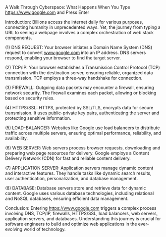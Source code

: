 A Walk Through Cyberspace: What Happens When You Type https://www.google.com and Press Enter

Introduction:
Billions access the internet daily for various purposes, connecting humanity in unprecedented ways. Yet, the journey from typing a URL to seeing a webpage involves a complex orchestration of web stack components.

(1) DNS REQUEST:
Your browser initiates a Domain Name System (DNS) request to convert www.google.com into an IP address. DNS servers respond, enabling your browser to find the target server.

(2) TCP/IP:
Your browser establishes a Transmission Control Protocol (TCP) connection with the destination server, ensuring reliable, organized data transmission. TCP employs a three-way handshake for connection.

(3) FIREWALL:
Outgoing data packets may encounter a firewall, ensuring network security. The firewall examines each packet, allowing or blocking based on security rules.

(4) HTTPS/SSL:
HTTPS, protected by SSL/TLS, encrypts data for secure transmission. It uses public-private key pairs, authenticating the server and protecting sensitive information.

(5) LOAD-BALANCER:
Websites like Google use load balancers to distribute traffic across multiple servers, ensuring optimal performance, reliability, and availability.

(6) WEB SERVER:
Web servers process browser requests, downloading and preparing web page resources for delivery. Google employs a Content Delivery Network (CDN) for fast and reliable content delivery.

(7) APPLICATION SERVER:
Application servers manage dynamic content and interactive features. They handle tasks like dynamic search results, user authentication, personalization, and database management.

(8) DATABASE:
Database servers store and retrieve data for dynamic content. Google uses various database technologies, including relational and NoSQL databases, ensuring efficient data management.

Conclusion:
Entering https://www.google.com triggers a complex process involving DNS, TCP/IP, firewalls, HTTPS/SSL, load balancers, web servers, application servers, and databases. Understanding this journey is crucial for software engineers to build and optimize web applications in the ever-evolving world of technology.






